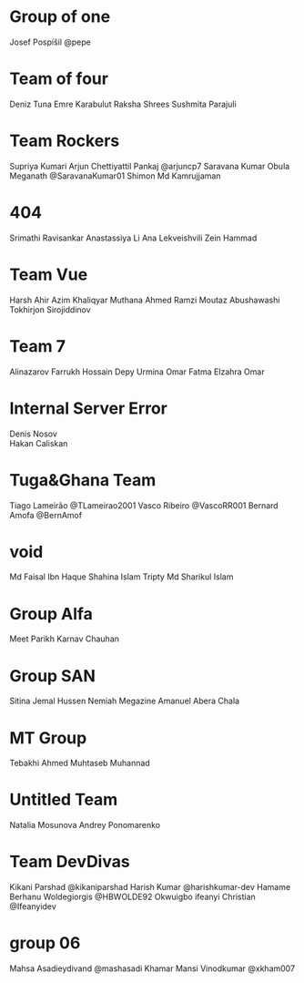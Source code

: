 # Group of one

Josef Pospíšil @pepe

# Team of four
Deniz Tuna
Emre Karabulut
Raksha Shrees
Sushmita Parajuli

# Team Rockers
Supriya Kumari
Arjun Chettiyattil Pankaj @arjuncp7
Saravana Kumar Obula Meganath @SaravanaKumar01
Shimon Md Kamrujjaman

# 404
Srimathi Ravisankar
Anastassiya Li
Ana Lekveishvili
Zein Hammad

# Team Vue
Harsh Ahir
Azim Khaliqyar
Muthana Ahmed Ramzi
Moutaz Abushawashi
Tokhirjon Sirojiddinov

# Team 7
Alinazarov Farrukh
Hossain Depy Urmina
Omar Fatma Elzahra Omar

# Internal Server Error
Denis Nosov  
Hakan Caliskan

# Tuga&Ghana Team
Tiago Lameirão @TLameirao2001
Vasco Ribeiro @VascoRR001
Bernard Amofa @BernAmof

# void
Md Faisal Ibn Haque
Shahina Islam Tripty
Md Sharikul Islam

# Group Alfa
Meet Parikh
Karnav Chauhan

# Group SAN
Sitina Jemal Hussen
Nemiah Megazine
Amanuel Abera Chala

# MT Group
Tebakhi Ahmed
Muhtaseb Muhannad

# Untitled Team 
Natalia Mosunova
Andrey Ponomarenko

# Team DevDivas
Kikani Parshad @kikaniparshad
Harish Kumar @harishkumar-dev
Hamame Berhanu Woldegiorgis @HBWOLDE92
Okwuigbo ifeanyi Christian @Ifeanyidev

# group 06
Mahsa Asadieydivand @mashasadi
Khamar Mansi Vinodkumar @xkham007
